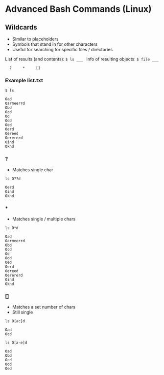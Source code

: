 # Advanced Bash Commands (Linux)


## Wildcards
- Similar to placeholders
- Symbols that stand in for other characters
- Useful for searching for specific files / directories

List of results (and contents):		`$ ls ___ `
Info of resulting objects:  		`$ file ___`

`   ?     *     []   `


### Example list.txt
```
$ ls

Oad
Oarmeerrd
Obd
Ocd
Od
Odd
Oed
Oerd
Oereed
Oerererd
Oind
Okhd
```



### ?
- Matches single char

```
ls O??d

Oerd
Oind
Okhd
```

### *
- Matches single / multiple chars

```
ls O*d

Oad
Oarmeerrd
Obd
Ocd
Od
Odd
Oed
Oerd
Oereed
Oerererd
Oind
Okhd
```


### []
- Matches a set number of chars
- Still single

```
ls O[ac]d

Oad
Ocd
```

```
ls O[a-e]d

Oad
Obd
Ocd
Odd
Oed
```
